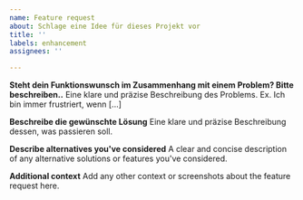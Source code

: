 ```yaml
---
name: Feature request
about: Schlage eine Idee für dieses Projekt vor
title: ''
labels: enhancement
assignees: ''

---
```


**Steht dein Funktionswunsch im Zusammenhang mit einem Problem? Bitte beschreiben..**
Eine klare und präzise Beschreibung des Problems. Ex. Ich bin immer frustriert, wenn [...]

**Beschreibe die gewünschte Lösung**
Eine klare und präzise Beschreibung dessen, was passieren soll.

**Describe alternatives you've considered**
A clear and concise description of any alternative solutions or features you've considered.

**Additional context**
Add any other context or screenshots about the feature request here.
